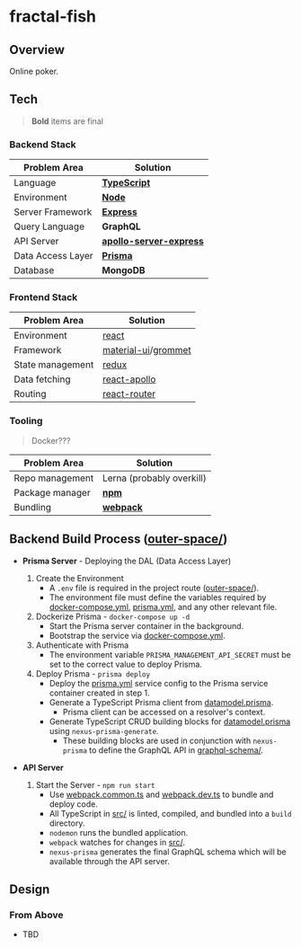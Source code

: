 # fractal-fish

## Overview

Online poker.

## Tech

> **Bold** items are final

### Backend Stack

| Problem Area | Solution |
| --- | --- |
| Language | **[TypeScript](https://github.com/microsoft/TypeScript)** |
| Environment | **[Node](https://github.com/nodejs/node)** |
| Server Framework | **[Express](https://github.com/expressjs/express)** |
| Query Language | **GraphQL** |
| API Server | **[apollo-server-express](https://github.com/apollographql/apollo-server/tree/master/packages/apollo-server-express)** |
| Data Access Layer | **[Prisma](https://github.com/prisma/prisma)** |
| Database | **MongoDB** |

### Frontend Stack

| Problem Area | Solution |
| --- | --- |
| Environment | [react](https://github.com/facebook/react/) |
| Framework | [material-ui](https://material-ui.com/)/[grommet](https://v2.grommet.io/) |
| State management | [redux](https://github.com/reduxjs/redux) |
| Data fetching | [react-apollo](https://github.com/apollographql/react-apollo) |
| Routing | [react-router](https://github.com/ReactTraining/react-router) |

### Tooling

> Docker???

| Problem Area | Solution |
| --- | --- |
| Repo management | Lerna (probably overkill) |
| Package manager | **[npm](https://github.com/npm/cli)** |
| Bundling | **[webpack](https://github.com/webpack/webpack)** |

## Backend Build Process ([outer-space/](./outer-space/))

- **Prisma Server** - Deploying the DAL (Data Access Layer)
  1. Create the Environment
      - A `.env` file is required in the project route ([outer-space/](./outer-space/)).
      - The environment file must define the variables required by [docker-compose.yml](./outer-space/docker-compose.yml), [prisma.yml](./outer-space/prisma/prisma.yml), and any other relevant file.
  2. Dockerize Prisma - `docker-compose up -d`
      - Start the Prisma server container in the background.
      - Bootstrap the service via [docker-compose.yml](./outer-space/docker-compose.yml).
  3. Authenticate with Prisma
      - The environment variable `PRISMA_MANAGEMENT_API_SECRET` must be set to the correct value to deploy Prisma.
  4. Deploy Prisma - `prisma deploy`
      - Deploy the [prisma.yml](./outer-space/prisma/prisma.yml) service config to the Prisma service container created in step 1.
      - Generate a TypeScript Prisma client from [datamodel.prisma](./outer-space/prisma/datamodel.prisma).
        - Prisma client can be accessed on a resolver's context.
      - Generate TypeScript CRUD building blocks for [datamodel.prisma](./outer-space/prisma/datamodel.prisma) using `nexus-prisma-generate`.
        - These building blocks are used in conjunction with `nexus-prisma` to define the GraphQL API in [graphql-schema/](./outer-space/src/graphql-schema).

- **API Server**
  1. Start the Server - `npm run start`
      - Use [webpack.common.ts](./outer-space/webpack.common.ts) and [webpack.dev.ts](./outer-space/webpack.dev.ts) to bundle and deploy code.
      - All TypeScript in [src/](./outer-space/src/) is linted, compiled, and bundled into a `build` directory.
      - `nodemon` runs the bundled application.
      - `webpack` watches for changes in [src/](./outer-space/src/).
      - `nexus-prisma` generates the final GraphQL schema which will be available through the API server.

## Design

### From Above

- TBD
